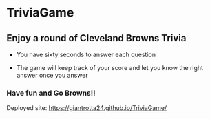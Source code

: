 # TriviaGame

## Enjoy a round of Cleveland Browns Trivia

* You have sixty seconds to answer each question

* The game will keep track of your score and let you know the right answer once you answer

### Have fun and Go Browns!!

Deployed site: 
https://giantrotta24.github.io/TriviaGame/
